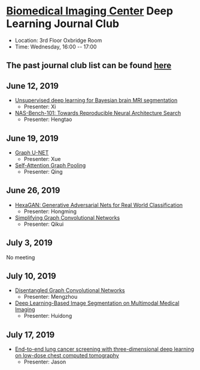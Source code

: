 
# [Biomedical Imaging Center](http://biotech.rpi.edu/centers/bic) Deep Learning Journal Club

* Location: 3rd Floor Oxbridge Room
* Time: Wednesday, 16:00 -- 17:00

## The past journal club list can be found [here](past_list.md)

 

## June 12, 2019

* [Unsupervised deep learning for Bayesian brain MRI segmentation](https://arxiv.org/abs/1904.11319)
	* Presenter: Xi
* [NAS-Bench-101: Towards Reproducible Neural Architecture Search](https://arxiv.org/pdf/1902.09635.pdf)
	* Presenter: Hengtao
 
## June 19, 2019

* [Graph U-NET](https://openreview.net/pdf?id=HJePRoAct7)
	* Presenter: Xue
* [Self-Attention Graph Pooling](https://arxiv.org/pdf/1904.08082.pdf)
	* Presenter: Qing
 
## June 26, 2019

* [HexaGAN: Generative Adversarial Nets for Real World Classification](https://arxiv.org/pdf/1902.09913.pdf)
	* Presenter: Hongming
* [Simplifying Graph Convolutional Networks](https://arxiv.org/pdf/1902.07153.pdf)
	* Presenter: Qikui
 
## July 3, 2019

No meeting
 
## July 10, 2019

* [Disentangled Graph Convolutional Networks](http://pengcui.thumedialab.com/papers/DisenGCN.pdf)
	* Presenter: Mengzhou
* [Deep Learning-Based Image Segmentation on Multimodal Medical Imaging](https://ieeexplore.ieee.org/document/8599078)
	* Presenter: Huidong
 
## July 17, 2019

* [End-to-end lung cancer screening with three-dimensional deep learning on low-dose chest computed tomography](https://www.nature.com/articles/s41591-019-0447-x)
	* Presenter: Jason
